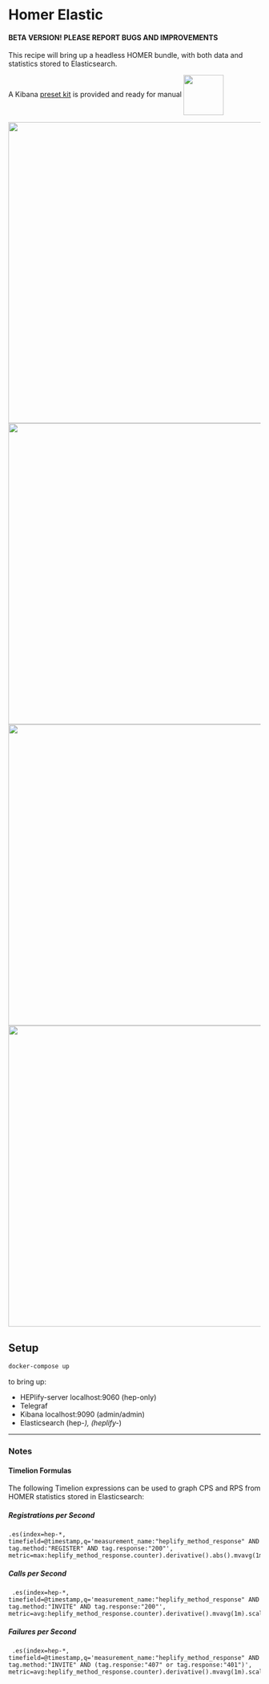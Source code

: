 Homer Elastic
========

#### BETA VERSION! PLEASE REPORT BUGS AND IMPROVEMENTS

This recipe will bring up a headless HOMER bundle, with both data and statistics stored to Elasticsearch.

A Kibana [preset kit](https://raw.githubusercontent.com/sipcapture/homer-docker/master/heplify-server/hom7-elastic/conf/kibana-import.json) is provided and ready for manual <img src="https://i.imgur.com/qlrOlq9.png" width=80 valign=middle />


<img src="https://i.imgur.com/O1JQkRt.png" width=600 />

<img src="https://user-images.githubusercontent.com/39862433/42957981-366a966a-8b52-11e8-81fc-a8d386153f1d.png" width=600 />

<img src="https://i.imgur.com/kAgqZE3.png" width=600 />

<img src="https://user-images.githubusercontent.com/1423657/43084057-3444292a-8e98-11e8-947b-edc2db3cbe9b.gif" width=600 />


## Setup

```bash
docker-compose up
```

to bring up:  

* HEPlify-server localhost:9060 (hep-only)
* Telegraf
* Kibana localhost:9090 (admin/admin)
* Elasticsearch (hep-*), (heplify-*)


---------------
### Notes

#### Timelion Formulas
The following Timelion expressions can be used to graph CPS and RPS from HOMER statistics stored in Elasticsearch:
##### Registrations per Second
```
.es(index=hep-*, timefield=@timestamp,q='measurement_name:"heplify_method_response" AND tag.method:"REGISTER" AND tag.response:"200"', metric=max:heplify_method_response.counter).derivative().abs().mvavg(1m).scale_interval(1s).yaxis(min=0).color(orange).lines(fill=2,width=1).label("RPS").legend(position=nw,showTime=true)
```
##### Calls per Second
```
 .es(index=hep-*, timefield=@timestamp,q='measurement_name:"heplify_method_response" AND tag.method:"INVITE" AND tag.response:"200"', metric=avg:heplify_method_response.counter).derivative().mvavg(1m).scale_interval(1s).yaxis(min=0).color(green).lines(fill=1,width=1).label("CPS").legend(position=nw,showTime=true)
```
##### Failures per Second
```
 .es(index=hep-*, timefield=@timestamp,q='measurement_name:"heplify_method_response" AND tag.method:"INVITE" AND (tag.response:"407" or tag.response:"401")', metric=avg:heplify_method_response.counter).derivative().mvavg(1m).scale_interval(1s).yaxis(min=0).color(red).bars(stack=true).label("FPS").legend(position=nw,showTime=true)
```
 
